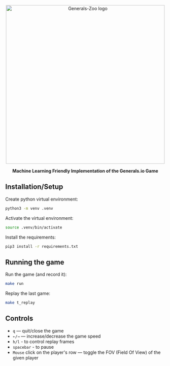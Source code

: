 <div align="center">

[<img src="https://github.com/strakam/Generals-Zoo/blob/master/generals/images/test.png?raw=true" alt="Generals-Zoo logo" width="500"/>](https://github.com/strakam/Generals-Zoo)

**Machine Learning Friendly Implementation of the Generals.io Game**
 
</div>

## Installation/Setup

Create python virtual environment:
```sh
python3 -m venv .venv
```

Activate the virtual environment:
```sh
source .venv/bin/activate
```

Install the requirements:
```sh
pip3 install -r requirements.txt
```

## Running the game

Run the game (and record it):
```sh
make run
```

Replay the last game:
```sh
make t_replay
```

## Controls
- `q` — quit/close the game
- `←/→` — increase/decrease the game speed
- `h/l` - to control replay frames
- `spacebar` - to pause
- `Mouse` click on the player's row — toggle the FOV (Field Of View) of the given player
